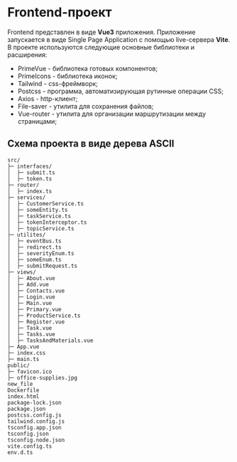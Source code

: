 # Frontend-проект
Frontend представлен в виде **Vue3** приложения. Приложение запускается в виде Single Page Application с помощью live-сервера **Vite**.
В проекте используются следующие основные библиотеки и расширения:
- PrimeVue - библиотека готовых компонентов;
- PrimeIcons - библиотека иконок;
- Tailwind - css-фреймворк;
- Postcss - программа, автоматизирующая рутинные операции CSS;
- Axios - http-клиент;
- File-saver - утилита для сохранения файлов;
- Vue-router - утилита для организации маршрутизации между страницами;

## Схема проекта в виде дерева **ASCII**
```
src/
├─ interfaces/
│  ├─ submit.ts
│  ├─ token.ts
├─ router/
│  ├─ index.ts
├─ services/
│  ├─ CustomerService.ts
│  ├─ someEntity.ts
│  ├─ taskService.ts
│  ├─ tokenInterceptor.ts
│  ├─ topicService.ts
├─ utilites/
│  ├─ eventBus.ts
│  ├─ redirect.ts
│  ├─ severityEnum.ts
│  ├─ someEnum.ts
│  ├─ submitRequest.ts
├─ views/
│  ├─ About.vue
│  ├─ Add.vue
│  ├─ Contacts.vue
│  ├─ Login.vue
│  ├─ Main.vue
│  ├─ Primary.vue
│  ├─ ProductService.ts
│  ├─ Register.vue
│  ├─ Task.vue
│  ├─ Tasks.vue
│  ├─ TasksAndMaterials.vue
├─ App.vue
├─ index.css
├─ main.ts
public/
├─ favicon.ico
├─ office-supplies.jpg
new_file
Dockerfile
index.html
package-lock.json
package.json
postcss.config.js
tailwind.config.js
tsconfig.app.json
tsconfig.json
tsconfig.node.json
vite.config.ts
env.d.ts

```